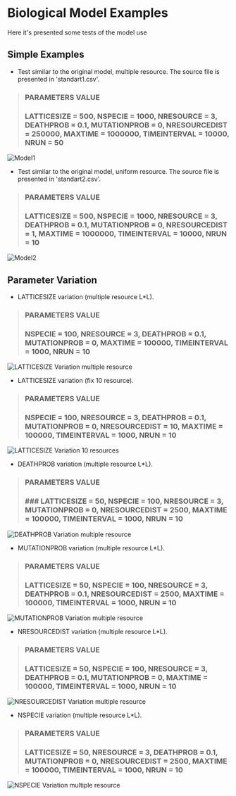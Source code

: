 # Biological Model Examples
Here it's presented some tests of the model use

## Simple Examples
* Test similar to the original model, multiple resource. The source file is presented in 'standart1.csv'.
> ### PARAMETERS VALUE ###
> ### LATTICESIZE = 500, NSPECIE = 1000, NRESOURCE = 3, DEATHPROB = 0.1, MUTATIONPROB = 0, NRESOURCEDIST = 250000, MAXTIME = 1000000, TIMEINTERVAL = 10000, NRUN = 50 ###

![Model1](standart1.svg)

* Test similar to the original model, uniform resource. The source file is presented in 'standart2.csv'.
> ### PARAMETERS VALUE ###
> ### LATTICESIZE = 500, NSPECIE = 1000, NRESOURCE = 3, DEATHPROB = 0.1, MUTATIONPROB = 0, NRESOURCEDIST = 1, MAXTIME = 1000000, TIMEINTERVAL = 10000, NRUN = 10 ###

![Model2](standart2.svg)

## Parameter Variation
* LATTICESIZE variation (multiple resource L*L).
> ### PARAMETERS VALUE ###
> ### NSPECIE = 100, NRESOURCE = 3, DEATHPROB = 0.1, MUTATIONPROB = 0, MAXTIME = 100000, TIMEINTERVAL = 1000, NRUN = 10 ###

![LATTICESIZE Variation multiple resource](varParam_L.svg)

* LATTICESIZE variation (fix 10 resource).
> ### PARAMETERS VALUE ###
> ### NSPECIE = 100, NRESOURCE = 3, DEATHPROB = 0.1, MUTATIONPROB = 0, NRESOURCEDIST = 10, MAXTIME = 100000, TIMEINTERVAL = 1000, NRUN = 10 ###

![LATTICESIZE Variation 10 resources](varParam_L_10r.svg)

* DEATHPROB variation (multiple resource L*L).
> ### PARAMETERS VALUE ###
> ### ### LATTICESIZE = 50, NSPECIE = 100, NRESOURCE = 3, MUTATIONPROB = 0, NRESOURCEDIST = 2500, MAXTIME = 100000, TIMEINTERVAL = 1000, NRUN = 10 ###

![DEATHPROB Variation multiple resource](varParam_u.svg)

* MUTATIONPROB variation (multiple resource L*L).
> ### PARAMETERS VALUE ###
> ### LATTICESIZE = 50, NSPECIE = 100, NRESOURCE = 3, DEATHPROB = 0.1, NRESOURCEDIST = 2500, MAXTIME = 100000, TIMEINTERVAL = 1000, NRUN = 10 ###

![MUTATIONPROB Variation multiple resource](varParam_m.svg)

* NRESOURCEDIST variation (multiple resource L*L).
> ### PARAMETERS VALUE ###
> ### LATTICESIZE = 50, NSPECIE = 100, NRESOURCE = 3, DEATHPROB = 0.1, MUTATIONPROB = 0, MAXTIME = 100000, TIMEINTERVAL = 1000, NRUN = 10 ###

![NRESOURCEDIST Variation multiple resource](varParam_r.svg)

* NSPECIE variation (multiple resource L*L).
> ### PARAMETERS VALUE ###
> ### LATTICESIZE = 50, NRESOURCE = 3, DEATHPROB = 0.1, MUTATIONPROB = 0, NRESOURCEDIST = 2500, MAXTIME = 100000, TIMEINTERVAL = 1000, NRUN = 10 ###

![NSPECIE Variation multiple resource](varParam_n.svg)
